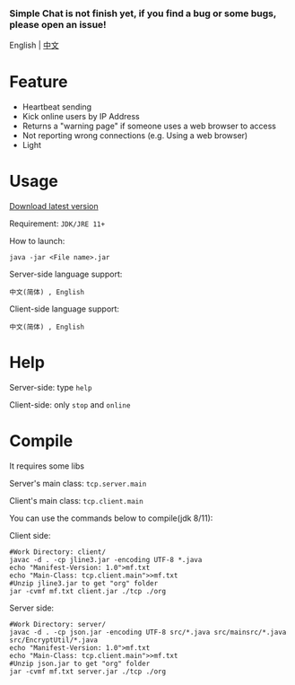 ### Simple Chat is not finish yet, if you find a bug or some bugs, please open an issue!

English | [中文](https://github.com/XIAYM-gh/Java-Socket-Simple-Chat/blob/master/README_cn.md)

# Feature

 - Heartbeat sending
 - Kick online users by IP Address
 - Returns a "warning page" if someone uses a web browser to access
 - Not reporting wrong connections (e.g. Using a web browser)
 - Light

# Usage
[Download latest version](https://github.com/XIAYM-gh/Java-Socket-Simple-Chat/releases/tag/v1.0.0)

Requirement: `JDK/JRE 11+`

How to launch:<br>

```shell
java -jar <File name>.jar
```

Server-side language support:

`中文(简体) , English`

Client-side language support:

`中文(简体) , English`

# Help

Server-side: type `help`

Client-side: only `stop` and `online`

# Compile

It requires some libs<br>

Server's main class: `tcp.server.main`

Client's main class: `tcp.client.main`

You can use the commands below to compile(jdk 8/11):


Client side:

```shell
#Work Directory: client/
javac -d . -cp jline3.jar -encoding UTF-8 *.java
echo "Manifest-Version: 1.0">mf.txt
echo "Main-Class: tcp.client.main">>mf.txt
#Unzip jline3.jar to get "org" folder
jar -cvmf mf.txt client.jar ./tcp ./org
```

Server side:

```shell
#Work Directory: server/
javac -d . -cp json.jar -encoding UTF-8 src/*.java src/mainsrc/*.java src/EncryptUtil/*.java
echo "Manifest-Version: 1.0">mf.txt
echo "Main-Class: tcp.client.main">>mf.txt
#Unzip json.jar to get "org" folder
jar -cvmf mf.txt server.jar ./tcp ./org
```
